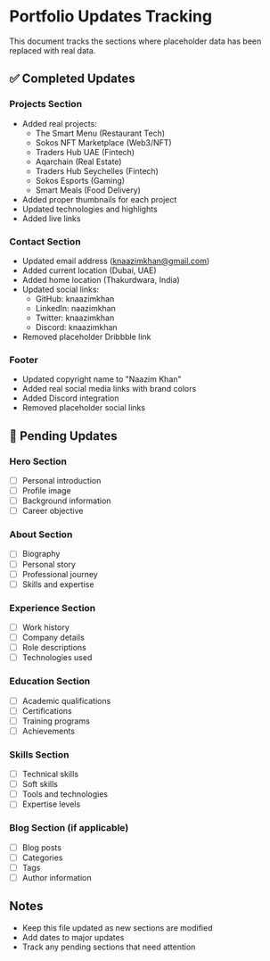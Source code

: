 # Portfolio Updates Tracking

This document tracks the sections where placeholder data has been replaced with real data.

## ✅ Completed Updates

### Projects Section
- Added real projects:
  - The Smart Menu (Restaurant Tech)
  - Sokos NFT Marketplace (Web3/NFT)
  - Traders Hub UAE (Fintech)
  - Aqarchain (Real Estate)
  - Traders Hub Seychelles (Fintech)
  - Sokos Esports (Gaming)
  - Smart Meals (Food Delivery)
- Added proper thumbnails for each project
- Updated technologies and highlights
- Added live links

### Contact Section
- Updated email address (knaazimkhan@gmail.com)
- Added current location (Dubai, UAE)
- Added home location (Thakurdwara, India)
- Updated social links:
  - GitHub: knaazimkhan
  - LinkedIn: naazimkhan
  - Twitter: knaazimkhan
  - Discord: knaazimkhan
- Removed placeholder Dribbble link

### Footer
- Updated copyright name to "Naazim Khan"
- Added real social media links with brand colors
- Added Discord integration
- Removed placeholder social links

## 🔄 Pending Updates

### Hero Section
- [ ] Personal introduction
- [ ] Profile image
- [ ] Background information
- [ ] Career objective

### About Section
- [ ] Biography
- [ ] Personal story
- [ ] Professional journey
- [ ] Skills and expertise

### Experience Section
- [ ] Work history
- [ ] Company details
- [ ] Role descriptions
- [ ] Technologies used

### Education Section
- [ ] Academic qualifications
- [ ] Certifications
- [ ] Training programs
- [ ] Achievements

### Skills Section
- [ ] Technical skills
- [ ] Soft skills
- [ ] Tools and technologies
- [ ] Expertise levels

### Blog Section (if applicable)
- [ ] Blog posts
- [ ] Categories
- [ ] Tags
- [ ] Author information

## Notes
- Keep this file updated as new sections are modified
- Add dates to major updates
- Track any pending sections that need attention 